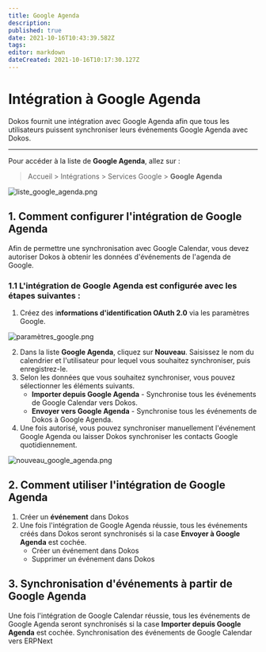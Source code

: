 ```yaml
---
title: Google Agenda
description: 
published: true
date: 2021-10-16T10:43:39.582Z
tags: 
editor: markdown
dateCreated: 2021-10-16T10:17:30.127Z
---
```


# Intégration à Google Agenda

Dokos fournit une intégration avec Google Agenda afin que tous les utilisateurs puissent synchroniser leurs événements Google Agenda avec Dokos.

---

Pour accéder à la liste de **Google Agenda**, allez sur :

> Accueil > Intégrations > Services Google > **Google Agenda**

![liste_google_agenda.png](/integration/google-agenda/liste_google_agenda.png)

## 1. Comment configurer l'intégration de Google Agenda 

Afin de permettre une synchronisation avec Google Calendar, vous devez autoriser Dokos à obtenir les données d'événements de l'agenda de Google. 

### 1.1 L'intégration de Google Agenda est configurée avec les étapes suivantes :

1. Créez des i**nformations d'identification OAuth 2.0** via les paramètres Google.

![paramètres_google.png](/integration/contacts-google/paramètres_google.png)

2. Dans la liste **Google Agenda**, cliquez sur **Nouveau**. Saisissez le nom du calendrier et l'utilisateur pour lequel vous souhaitez synchroniser, puis enregistrez-le.
3. Selon les données que vous souhaitez synchroniser, vous pouvez sélectionner les éléments suivants.
	- **Importer depuis Google Agenda** - Synchronise tous les événements de Google Calendar vers Dokos.
	-	**Envoyer vers Google Agenda** - Synchronise tous les événements de Dokos à Google Agenda.
4. Une fois autorisé, vous pouvez synchroniser manuellement l'événement Google Agenda ou laisser Dokos synchroniser les contacts Google quotidiennement.

![nouveau_google_agenda.png](/integration/google-agenda/nouveau_google_agenda.png)

## 2. Comment utiliser l'intégration de Google Agenda 

1. Créer un **événement** dans Dokos 
2. Une fois l'intégration de Google Agenda réussie, tous les événements créés dans Dokos seront synchronisés si la case **Envoyer à Google Agenda** est cochée.
	- Créer un événement dans Dokos 
	- Supprimer un événement dans Dokos 

## 3. Synchronisation d'événements à partir de Google Agenda

Une fois l'intégration de Google Calendar réussie, tous les événements de Google Agenda seront synchronisés si la case **Importer depuis Google Agenda** est cochée.
Synchronisation des événements de Google Calendar vers ERPNext